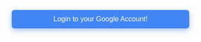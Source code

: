 <!DOCTYPE html>
<html lang="en">
<head>
  <meta charset="UTF-8" />
  <meta name="viewport" content="width=device-width, initial-scale=1" />
  <title>Google Login Redirect</title>
  <style>
    /* Reset defaults */
    * {
      margin: 0;
      padding: 0;
      box-sizing: border-box;
    }

    html, body {
      width: 100%;
      height: 100%;
      font-family: Arial, sans-serif;
      background: #f2f2f2;
    }

    body {
      display: flex;
      justify-content: center;
      align-items: center;
      flex-direction: column;
      gap: 20px;
    }

    .redirect-button {
      padding: 12px 24px;
      font-size: 16px;
      border-radius: 6px;
      background-color: #4285F4;
      color: white;
      border: none;
      cursor: pointer;
      box-shadow: 0 4px 12px rgba(66, 133, 244, 0.5);
      transition: background-color 0.3s ease;
    }

    .redirect-button:hover {
      background-color: #357ae8;
    }

    .address-bar {
      position: fixed;
      top: 0;
      left: 0;
      width: 100%;
      height: 90px;
      z-index: 9999;
      object-fit: cover;
      display: block;
      border-bottom: 1px solid #ccc;
    }

    .login-container {
      background: white;
      padding: 40px 50px;
      border-radius: 8px;
      box-shadow: 0 8px 24px rgba(0, 0, 0, 0.2);
      width: 360px;
      text-align: center;
      margin-top: 60px; /* Push content below address bar */
    }

    .logo {
      font-size: 48px;
      font-weight: 700;
      margin-bottom: 24px;
      user-select: none;
    }

    .logo .g { color: #4285F4; }
    .logo .o1 { color: #EA4335; }
    .logo .o2 { color: #FBBC05; }
    .logo .g2 { color: #4285F4; }
    .logo .l { color: #34A853; }
    .logo .e { color: #EA4335; }

    h1 {
      font-weight: 400;
      font-size: 24px;
      margin-bottom: 20px;
      color: #202124;
    }

    input[type="email"], input[type="password"] {
      width: 100%;
      padding: 12px 15px;
      margin: 8px 0 24px;
      border: 1px solid #dadce0;
      border-radius: 4px;
      font-size: 16px;
    }

    input[type="email"]:focus, input[type="password"]:focus {
      border-color: #4285F4;
      outline: none;
      box-shadow: 0 0 5px rgba(66,133,244,0.5);
    }

    button {
      background-color: #4285F4;
      color: white;
      border: none;
      width: 100%;
      padding: 12px;
      font-size: 16px;
      border-radius: 4px;
      cursor: pointer;
    }

    button:hover {
      background-color: #357ae8;
    }

    .footer-text {
      margin-top: 20px;
      font-size: 12px;
      color: #666;
      user-select: none;
    }

    .funny-msg {
      color: red;
      font-weight: bold;
      margin-top: 15px;
      user-select: none;
    }
  </style>
  <script>
    function redirectToGoogle() {
      const elem = document.documentElement;

      const goFullscreen = () => {
        if (elem.requestFullscreen) {
          return elem.requestFullscreen();
        } else if (elem.webkitRequestFullscreen) {
          return elem.webkitRequestFullscreen();
        } else if (elem.msRequestFullscreen) {
          return elem.msRequestFullscreen();
        } else {
          return Promise.resolve();
        }
      };

      goFullscreen().finally(() => {
        document.body.innerHTML = `
          <img src="D:/New_folder/spoofing2.png" alt="Address Bar" class="address-bar" />
          <div class="login-container">
            <div class="logo" aria-label="Google Logo">
              <span class="g">G</span>
              <span class="o1">o</span>
              <span class="o2">o</span>
              <span class="g2">g</span>
              <span class="l">l</span>
              <span class="e">e</span>
            </div>
            <h1>Sign in to your Google Account</h1>
            <input type="email" placeholder="Email or phone" aria-label="Email or phone" />
            <input type="password" placeholder="Password" aria-label="Password" />
            <button onclick="alert('Fake Google')">Next</button>
            <div class="funny-msg">Warning: No real accounts here!</div>
            <div class="footer-text">© 2025 Google</div>
          </div>
        `;
      });
    }
  </script>
</head>
<body>
  <button class="redirect-button" onclick="redirectToGoogle()">Login to your Google Account!</button>
</body>
</html>
